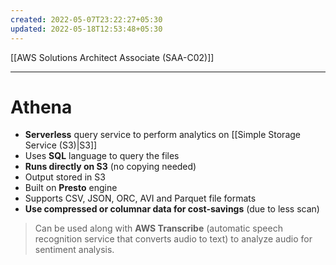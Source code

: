 ```yaml
---
created: 2022-05-07T23:22:27+05:30
updated: 2022-05-18T12:53:48+05:30
---
```

[[AWS Solutions Architect Associate (SAA-C02)]]

---
# Athena
- **Serverless** query service to perform analytics on [[Simple Storage Service (S3)|S3]]
- Uses **SQL** language to query the files
- **Runs directly on S3** (no copying needed)
- Output stored in S3
- Built on **Presto** engine
- Supports CSV, JSON, ORC, AVI and Parquet file formats
- **Use compressed or columnar data for cost-savings** (due to less scan)

> Can be used along with **AWS Transcribe** (automatic speech recognition service that converts audio to text) to analyze audio for sentiment analysis.